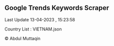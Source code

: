 

## Google Trends Keywords Scraper 
 
Last Update 13-04-2023 , 15:23:58

Country List :
VIETNAM.json



© Abdul Muttaqin 
